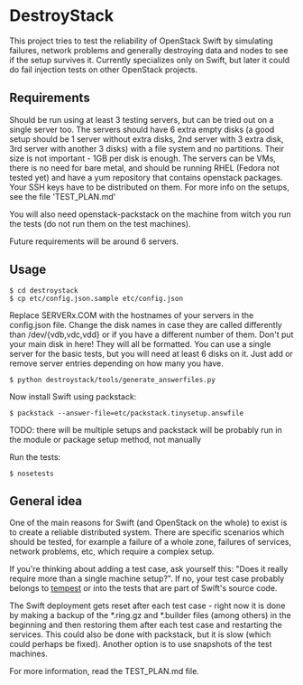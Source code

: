 # DestroyStack

This project tries to test the reliability of OpenStack Swift by simulating
failures, network problems and generally destroying data and nodes to see if the
setup survives it. Currently specializes only on Swift, but later it could do
fail injection tests on other OpenStack projects.


## Requirements

Should be run using at least 3 testing servers, but can be tried out on a single
server too. The servers should have 6 extra empty disks (a good setup should be
1 server without extra disks, 2nd server with 3 extra disk, 3rd server with
another 3 disks) with a file system and no partitions. Their size is not
important - 1GB per disk is enough. The servers can be VMs, there is no need for
bare metal, and should be running RHEL (Fedora not tested yet) and have a yum
repository that contains openstack packages. Your SSH keys have to be
distributed on them. For more info on the setups, see the file 'TEST_PLAN.md'

You will also need openstack-packstack on the machine from witch you run the
tests (do not run them on the test machines).

Future requirements will be around 6 servers.

## Usage

    $ cd destroystack
    $ cp etc/config.json.sample etc/config.json

Replace SERVERx.COM with the hostnames of your servers in the config.json file.
Change the disk names in case they are called differently than
/dev/{vdb,vdc,vdd} or if you have a different number of them. Don't put your
main disk in here! They will all be formatted. You can use a single server for
the basic tests, but you will need at least 6 disks on it. Just add or remove
server entries depending on how many you have.

    $ python destroystack/tools/generate_answerfiles.py

Now install Swift using packstack:

    $ packstack --answer-file=etc/packstack.tinysetup.answfile

TODO: there will be multiple setups and packstack will be probably run in the
module or package setup method, not manually

Run the tests:

    $ nosetests


## General idea

One of the main reasons for Swift (and OpenStack on the whole) to exist is to
create a reliable distributed system. There are specific scenarios which should
be tested, for example a failure of a whole zone, failures of services, network
problems, etc, which require a complex setup.

If you're thinking about adding a test case, ask yourself this: "Does it really
require more than a single machine setup?". If no, your test case probably
belongs to [tempest](https://github.com/openstack/tempest) or into the tests
that are part of Swift's source code.

The Swift deployment gets reset after each test case - right now it is done by
making a backup of the *.ring.gz and *.builder files (among others) in the
beginning and then restoring them after each test case and restarting the
services. This could also be done with packstack, but it is slow (which could
perhaps be fixed). Another option is to use snapshots of the test machines.

For more information, read the TEST_PLAN.md file.
